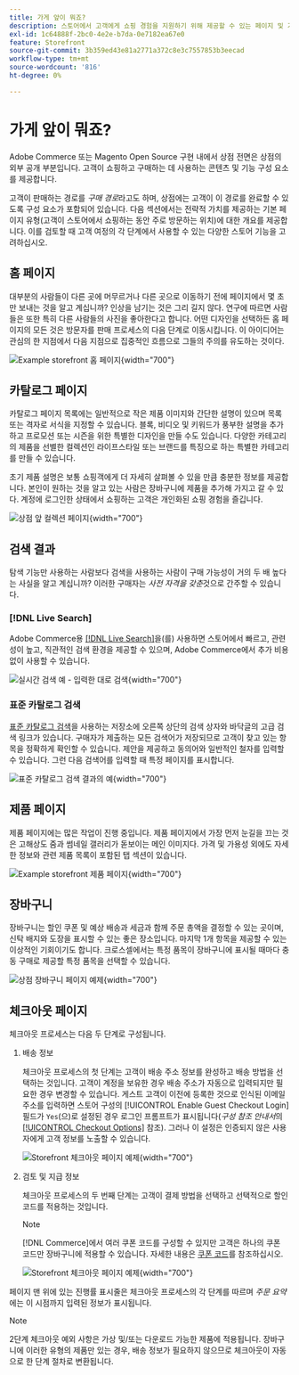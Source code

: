 ```yaml
---
title: 가게 앞이 뭐죠?
description: 스토어에서 고객에게 쇼핑 경험을 지원하기 위해 제공할 수 있는 페이지 및 기능 요소에 대해 알아봅니다.
exl-id: 1c64888f-2bc0-4e2e-b7da-0e7182ea67e0
feature: Storefront
source-git-commit: 3b359ed43e81a2771a372c8e3c7557853b3eecad
workflow-type: tm+mt
source-wordcount: '816'
ht-degree: 0%

---
```


# 가게 앞이 뭐죠?

Adobe Commerce 또는 Magento Open Source 구현 내에서 상점 전면은 상점의 외부 공개 부분입니다. 고객이 쇼핑하고 구매하는 데 사용하는 콘텐츠 및 기능 구성 요소를 제공합니다.

고객이 판매하는 경로를 _구매 경로_&#x200B;라고도 하며, 상점에는 고객이 이 경로를 완료할 수 있도록 구성 요소가 포함되어 있습니다. 다음 섹션에서는 전략적 가치를 제공하는 기본 페이지 유형(고객이 스토어에서 쇼핑하는 동안 주로 방문하는 위치)에 대한 개요를 제공합니다. 이를 검토할 때 고객 여정의 각 단계에서 사용할 수 있는 다양한 스토어 기능을 고려하십시오.

## 홈 페이지

대부분의 사람들이 다른 곳에 머무르거나 다른 곳으로 이동하기 전에 페이지에서 몇 초만 보내는 것을 알고 계십니까? 인상을 남기는 것은 그리 길지 않다. 연구에 따르면 사람들은 또한 특히 다른 사람들의 사진을 좋아한다고 합니다. 어떤 디자인을 선택하든 홈 페이지의 모든 것은 방문자를 판매 프로세스의 다음 단계로 이동시킵니다. 이 아이디어는 관심의 한 지점에서 다음 지점으로 집중적인 흐름으로 그들의 주의를 유도하는 것이다.

![Example storefront 홈 페이지](./assets/storefront-homepage-full.png){width="700"}

## 카탈로그 페이지

카탈로그 페이지 목록에는 일반적으로 작은 제품 이미지와 간단한 설명이 있으며 목록 또는 격자로 서식을 지정할 수 있습니다. 블록, 비디오 및 키워드가 풍부한 설명을 추가하고 프로모션 또는 시즌을 위한 특별한 디자인을 만들 수도 있습니다. 다양한 카테고리의 제품을 선별한 컬렉션인 라이프스타일 또는 브랜드를 특징으로 하는 특별한 카테고리를 만들 수 있습니다.

초기 제품 설명은 보통 쇼핑객에게 더 자세히 살펴볼 수 있을 만큼 충분한 정보를 제공합니다. 본인이 원하는 것을 알고 있는 사람은 장바구니에 제품을 추가해 가지고 갈 수 있다. 계정에 로그인한 상태에서 쇼핑하는 고객은 개인화된 쇼핑 경험을 즐깁니다.

![상점 앞 컬렉션 페이지](./assets/storefront-collection-page.png){width="700"}

## 검색 결과

탐색 기능만 사용하는 사람보다 검색을 사용하는 사람이 구매 가능성이 거의 두 배 높다는 사실을 알고 계십니까? 이러한 구매자는 _사전 자격을 갖춘_&#x200B;것으로 간주할 수 있습니다.

### [!DNL Live Search]

Adobe Commerce용 [[!DNL Live Search]](https://experienceleague.adobe.com/docs/commerce-merchant-services/live-search/overview.html)을(를) 사용하면 스토어에서 빠르고, 관련성이 높고, 직관적인 검색 환경을 제공할 수 있으며, Adobe Commerce에서 추가 비용 없이 사용할 수 있습니다.

![실시간 검색 예 - 입력한 대로 검색](./assets/storefront-search-as-you-type.png){width="700"}

### 표준 카탈로그 검색

[표준 카탈로그 검색](../catalog/search.md)을 사용하는 저장소에 오른쪽 상단의 검색 상자와 바닥글의 고급 검색 링크가 있습니다. 구매자가 제출하는 모든 검색어가 저장되므로 고객이 찾고 있는 항목을 정확하게 확인할 수 있습니다. 제안을 제공하고 동의어와 일반적인 철자를 입력할 수 있습니다. 그런 다음 검색어를 입력할 때 특정 페이지를 표시합니다.

![표준 카탈로그 검색 결과의 예](./assets/storefront-search-results-page-full.png){width="700"}

## 제품 페이지

제품 페이지에는 많은 작업이 진행 중입니다. 제품 페이지에서 가장 먼저 눈길을 끄는 것은 고해상도 줌과 썸네일 갤러리가 돋보이는 메인 이미지다. 가격 및 가용성 외에도 자세한 정보와 관련 제품 목록이 포함된 탭 섹션이 있습니다.

![Example storefront 제품 페이지](./assets/storefront-product-page-full-m.png){width="700"}

## 장바구니

장바구니는 할인 쿠폰 및 예상 배송과 세금과 함께 주문 총액을 결정할 수 있는 곳이며, 신탁 배지와 도장을 표시할 수 있는 좋은 장소입니다. 마지막 1개 항목을 제공할 수 있는 이상적인 기회이기도 합니다. 크로스셀에서는 특정 품목이 장바구니에 표시될 때마다 충동 구매로 제공할 특정 품목을 선택할 수 있습니다.

![상점 장바구니 페이지 예제](./assets/storefront-cart-full.png){width="700"}

## 체크아웃 페이지

체크아웃 프로세스는 다음 두 단계로 구성됩니다.

1. 배송 정보

   체크아웃 프로세스의 첫 단계는 고객이 배송 주소 정보를 완성하고 배송 방법을 선택하는 것입니다. 고객이 계정을 보유한 경우 배송 주소가 자동으로 입력되지만 필요한 경우 변경할 수 있습니다.
게스트 고객이 이전에 등록한 것으로 인식된 이메일 주소를 입력하면 스토어 구성의 [!UICONTROL Enable Guest Checkout Login] 필드가 `Yes`(으)로 설정된 경우 로그인 프롬프트가 표시됩니다(_구성 참조 안내서_&#x200B;의 [[!UICONTROL Checkout Options]](../configuration-reference/sales/checkout.md#checkout-options) 참조). 그러나 이 설정은 인증되지 않은 사용자에게 고객 정보를 노출할 수 있습니다.

   ![Storefront 체크아웃 페이지 예제](./assets/storefront-checkout-shipping-full.png){width="700"}

1. 검토 및 지급 정보

   체크아웃 프로세스의 두 번째 단계는 고객이 결제 방법을 선택하고 선택적으로 할인 코드를 적용하는 것입니다.

   >[!NOTE]
   >
   >[!DNL Commerce]에서 여러 쿠폰 코드를 구성할 수 있지만 고객은 하나의 쿠폰 코드만 장바구니에 적용할 수 있습니다. 자세한 내용은 [쿠폰 코드](../merchandising-promotions/price-rules-cart-coupon.md#coupon-codes)를 참조하십시오.

   ![Storefront 체크아웃 페이지 예제](./assets/storefront-checkout-payment-full.png){width="700"}

페이지 맨 위에 있는 진행률 표시줄은 체크아웃 프로세스의 각 단계를 따르며 _주문 요약_&#x200B;에는 이 시점까지 입력된 정보가 표시됩니다.

>[!NOTE]
>
>2단계 체크아웃 예외 사항은 가상 및/또는 다운로드 가능한 제품에 적용됩니다. 장바구니에 이러한 유형의 제품만 있는 경우, 배송 정보가 필요하지 않으므로 체크아웃이 자동으로 한 단계 절차로 변환됩니다.
